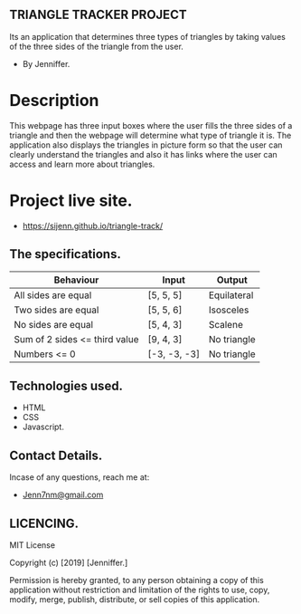 ## TRIANGLE TRACKER PROJECT
Its an application that determines three types of triangles by taking values of the three sides of the triangle from the user.
* By Jenniffer.

# Description
 This webpage has three input boxes where the user fills the three sides of a triangle and then the webpage will determine what type of triangle it is. The application also displays the triangles in picture form so that the user can clearly understand the triangles and also it has links where the user can access and learn more about triangles.

# Project live site.
* https://sijenn.github.io/triangle-track/

 ## The specifications.

|Behaviour                     |  Input       |    Output
-------------------------------|--------------|-----------------------
  All sides are equal	       |[5, 5, 5]     | Equilateral
  Two sides are equal	       | [5, 5, 6]    |   Isosceles	
  No sides are equal	       |[5, 4, 3]	  |  Scalene
  Sum of 2 sides <= third value|[9, 4, 3]	  |  No triangle
  Numbers <= 0                 | [-3, -3, -3] |    No triangle


## Technologies used.
* HTML 
* CSS
* Javascript.

## Contact Details.
Incase of any questions, reach me at:
* Jenn7nm@gmail.com

## LICENCING.
MIT License

Copyright (c) [2019] [Jenniffer.]

Permission is hereby granted, to any person obtaining a copy of this application without restriction and limitation of the rights to use, copy, modify, merge, publish, distribute, or sell copies of this application.



